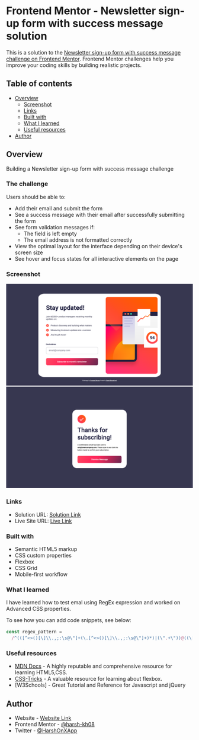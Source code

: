 # Frontend Mentor - Newsletter sign-up form with success message solution

This is a solution to the [Newsletter sign-up form with success message challenge on Frontend Mentor](https://www.frontendmentor.io/challenges/newsletter-signup-form-with-success-message-3FC1AZbNrv). Frontend Mentor challenges help you improve your coding skills by building realistic projects.

## Table of contents

- [Overview](#overview)
  - [Screenshot](#screenshot)
  - [Links](#links)
  - [Built with](#built-with)
  - [What I learned](#what-i-learned)
  - [Useful resources](#useful-resources)
- [Author](#author)

## Overview

Building a Newsletter sign-up form with success message challenge

### The challenge

Users should be able to:

- Add their email and submit the form
- See a success message with their email after successfully submitting the form
- See form validation messages if:
  - The field is left empty
  - The email address is not formatted correctly
- View the optimal layout for the interface depending on their device's screen size
- See hover and focus states for all interactive elements on the page

### Screenshot

![SignUp Page](./solution-signup-page.jpg)
![Success Message Page](./solution-success-page.jpg)

### Links

- Solution URL: [Solution Link](https://github.com/harsh-kh08/FrontendMentorChallenges/tree/master/newsletter-sign-up-with-success-message-main)
- Live Site URL: [Live Link](https://frontend-mentor-challenges-harsh-kh08-newsletter-signup.vercel.app/)

### Built with

- Semantic HTML5 markup
- CSS custom properties
- Flexbox
- CSS Grid
- Mobile-first workflow

### What I learned

I have learned how to test emal using RegEx expression and worked on Advanced CSS properties.

To see how you can add code snippets, see below:

```js
const regex_pattern =
  /^(([^<>()[\]\\.,;:\s@\"]+(\.[^<>()[\]\\.,;:\s@\"]+)*)|(\".+\"))@((\[[0-9]{1,3}\.[0-9]{1,3}\.[0-9]{1,3}\.[0-9]{1,3}\])|(([a-zA-Z\-0-9]+\.)+[a-zA-Z]{2,}))$/;
```

### Useful resources

- [MDN Docs](https://developer.mozilla.org/en-US/) - A highly reputable and comprehensive resource for learning HTML5,CSS.
- [CSS-Tricks](https://css-tricks.com/snippets/css/a-guide-to-flexbox/) - A valuable resource for learning about flexbox.
- [W3Schools] - Great Tutorial and Reference for Javascript and jQuery

## Author

- Website - [Website Link](https://frontend-mentor-challenges-harsh-kh08-newsletter-signup.vercel.app)
- Frontend Mentor - [@harsh-kh08](https://www.frontendmentor.io/profile/harsh-kh08)
- Twitter - [@HarshOnXApp](https://twitter.com/HarshOnXApp)
